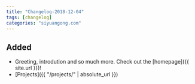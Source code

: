 ```yaml
---
title: "Changelog-2018-12-04"
tags: [changelog]
categories: "siyuangong.com"
---
```


## Added
- Greeting, introdution and so much more. Check out the [homepage]({{ site.url }})!
- [Projects]({{ "/projects/" | absolute_url }})

